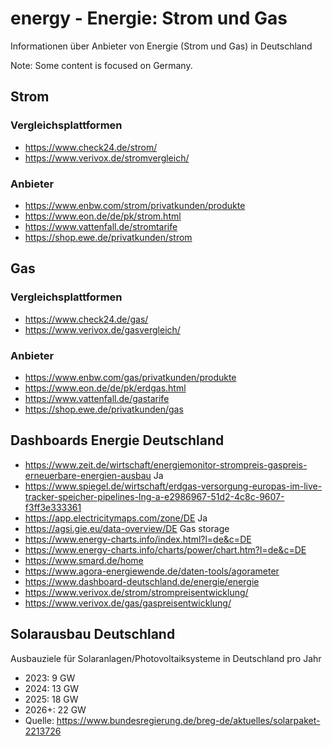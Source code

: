 # energy - Energie: Strom und Gas
Informationen über Anbieter von Energie (Strom und Gas) in Deutschland

Note: Some content is focused on Germany.

## Strom
### Vergleichsplattformen
- https://www.check24.de/strom/
- https://www.verivox.de/stromvergleich/

### Anbieter
- https://www.enbw.com/strom/privatkunden/produkte
- https://www.eon.de/de/pk/strom.html
- https://www.vattenfall.de/stromtarife
- https://shop.ewe.de/privatkunden/strom

## Gas
### Vergleichsplattformen
- https://www.check24.de/gas/
- https://www.verivox.de/gasvergleich/

### Anbieter
- https://www.enbw.com/gas/privatkunden/produkte
- https://www.eon.de/de/pk/erdgas.html
- https://www.vattenfall.de/gastarife
- https://shop.ewe.de/privatkunden/gas

## Dashboards Energie Deutschland
- https://www.zeit.de/wirtschaft/energiemonitor-strompreis-gaspreis-erneuerbare-energien-ausbau Ja
- https://www.spiegel.de/wirtschaft/erdgas-versorgung-europas-im-live-tracker-speicher-pipelines-lng-a-e2986967-51d2-4c8c-9607-f3ff3e333361
- https://app.electricitymaps.com/zone/DE Ja
- https://agsi.gie.eu/data-overview/DE Gas storage
- https://www.energy-charts.info/index.html?l=de&c=DE
- https://www.energy-charts.info/charts/power/chart.htm?l=de&c=DE
- https://www.smard.de/home
- https://www.agora-energiewende.de/daten-tools/agorameter
- https://www.dashboard-deutschland.de/energie/energie
- https://www.verivox.de/strom/strompreisentwicklung/
- https://www.verivox.de/gas/gaspreisentwicklung/

## Solarausbau Deutschland
Ausbauziele für Solaranlagen/Photovoltaiksysteme in Deutschland pro Jahr
- 2023: 9 GW
- 2024: 13 GW
- 2025: 18 GW
- 2026+: 22 GW
- Quelle: https://www.bundesregierung.de/breg-de/aktuelles/solarpaket-2213726

